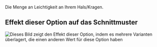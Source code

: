 Die Menge an Leichtigkeit an Ihrem Hals/Kragen.

## Effekt dieser Option auf das Schnittmuster

![Dieses Bild zeigt den Effekt dieser Option, indem es mehrere Varianten überlagert, die einen anderen Wert für diese Option haben](bent_collarease_sample.svg "Effekt dieser Option auf das Schnittmuster")
